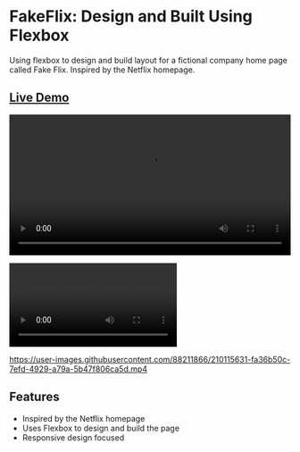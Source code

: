 # FakeFlix: Design and Built Using Flexbox
Using flexbox to design and build layout for a fictional company home page called Fake Flix. Inspired by the Netflix homepage.

## <a href="https://daryldelrosario.github.io/company-home-page/">Live Demo</a>   

<kbd><video src="./mp4/live-demo.mp4" controls width="100%"></video></kbd> 

<kbd><video src="https://user-images.githubusercontent.com/88211866/210115631-fa36b50c-7efd-4929-a79a-5b47f806ca5d.mp4"></kbd>


https://user-images.githubusercontent.com/88211866/210115631-fa36b50c-7efd-4929-a79a-5b47f806ca5d.mp4


## Features
* Inspired by the Netflix homepage
* Uses Flexbox to design and build the page
* Responsive design focused
